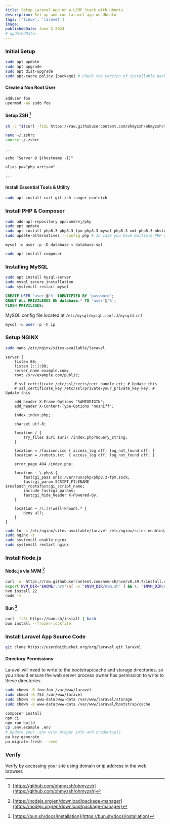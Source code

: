 ```yaml
---
title: Setup Laravel App on a LEMP Stack with Ubuntu
description: Set up and run Laravel app on Ubuntu
tags: ['linux', 'laravel']
image:
publishedDate: June 2 2024
# updatedDate:
---
```


### Initial Setup

```bash
sudo apt update
sudo apt upgrade
sudo apt dist-upgrade
sudo apt-cache policy {package} # Check the version of installable packages
```

#### Create a Non Root User

```bash
adduser foo
usermod -aG sudo foo
```

#### Setup ZSH [^1]

[^1]: [https://github.com/ohmyzsh/ohmyzsh](https://github.com/ohmyzsh/ohmyzsh)

```bash
sh -c "$(curl -fsSL https://raw.githubusercontent.com/ohmyzsh/ohmyzsh/master/tools/install.sh)"
```

```bash
nano ~/.zshrc
source ~/.zshrc
```

```
...

echo "Server @ $(hostname -I)"

alias pa="php artisan"

...
```

#### Install Essential Tools & Utility

```bash
sudo apt install curl git zsh ranger neofetch
```

### Install PHP & Composer

```bash
sudo add-apt-repository ppa:ondrej/php
sudo apt update
sudo apt install php8.3 php8.3-fpm php8.3-mysql php8.3-xml php8.3-mbstring php8.3-curl php8.3-zip php8.3-bcmath php8.3-gd
sudo update-alternatives --config php # In case you have multiple PHP versions
```

```mysql
mysql -u user -p -D database < database.sql
```

```bash
sudo apt install composer
```

### Installing MySQL

```bash
sudo apt install mysql-server
sudo mysql_secure_installation
sudo systemctl restart mysql
```

```sql
CREATE USER 'user'@'%' IDENTIFIED BY 'password';
GRANT ALL PRIVILEGES ON database.* TO 'user'@'%';
FLUSH PRIVILEGES;
```

MySQL config file located at `/etc/mysql/mysql.conf.d/mysqld.cnf`

```sql
mysql -u user -p -h ip
```

### Setup NGINX

```bash
sudo nano /etc/nginx/sites-available/laravel
```

```nginx
server {
    listen 80;
    listen [::]:80;
    server_name example.com;
    root /srv/example.com/public;

    # ssl_certificate /etc/ssl/certs/cert_bundle.crt; # Update this
    # ssl_certificate_key /etc/ssl/private/your_private_key.key; # Update this
 
    add_header X-Frame-Options "SAMEORIGIN";
    add_header X-Content-Type-Options "nosniff";
 
    index index.php;
 
    charset utf-8;
 
    location / {
        try_files $uri $uri/ /index.php?$query_string;
    }
 
    location = /favicon.ico { access_log off; log_not_found off; }
    location = /robots.txt  { access_log off; log_not_found off; }
 
    error_page 404 /index.php;
 
    location ~ \.php$ {
        fastcgi_pass unix:/var/run/php/php8.3-fpm.sock;
        fastcgi_param SCRIPT_FILENAME $realpath_root$fastcgi_script_name;
        include fastcgi_params;
        fastcgi_hide_header X-Powered-By;
    }
 
    location ~ /\.(?!well-known).* {
        deny all;
    }
}
```

```bash
sudo ln -s /etc/nginx/sites-available/laravel /etc/nginx/sites-enabled/
sudo nginx -t
sudo systemctl enable nginx
sudo systemctl restart nginx
```

### Install Node.js

#### Node.js via NVM [^2]

[^2]: [https://nodejs.org/en/download/package-manager](https://nodejs.org/en/download/package-manager)

```bash
curl -o- https://raw.githubusercontent.com/nvm-sh/nvm/v0.39.7/install.sh | bash
export NVM_DIR="$HOME/.nvm"\n[ -s "$NVM_DIR/nvm.sh" ] && \. "$NVM_DIR/nvm.sh"
nvm install 22
node -v
```

#### Bun [^3]

[^3]: [https://bun.sh/docs/installation](https://bun.sh/docs/installation)

```bash
curl -fsSL https://bun.sh/install | bash
bun install --frozen-lockfile
```

### Install Laravel App Source Code

```bash
git clone https://user@bitbucket.org/org/laravel.git laravel
```

#### Directory Permissions

Laravel will need to write to the bootstrap/cache and storage directories, so you should ensure the web server process owner has permission to write to these directories.

```bash
sudo chown -R foo:foo /var/www/laravel
sudo chmod -R 755 /var/www/laravel
sudo chown -R www-data:www-data /var/www/laravel/storage
sudo chown -R www-data:www-data /var/www/laravel/bootstrap/cache
```

```bash
composer install
npm ci
npm run build
cp .env.example .env
# Update your .env with proper info and credentials
pa key:generate
pa migrate:fresh --seed
```

### Verify

Verify by accessing your site using domain or ip address in the web browser.
